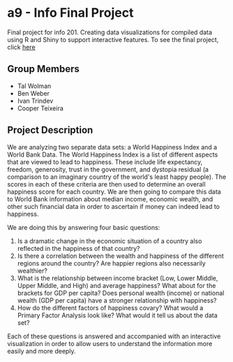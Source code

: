 # a9 - Info Final Project
Final project for info 201. Creating data visualizations for compiled data using R and Shiny to support interactive features. To see the final project, click [here](https://talwolman.shinyapps.io/info201-final-project/)

## Group Members
- Tal Wolman
- Ben Weber
- Ivan Trindev
- Cooper Teixeira

## Project Description
We are analyzing two separate data sets: a World Happiness Index and a World Bank Data. The World Happiness Index is a list of different aspects that are viewed to lead to happiness. These include life expectancy, freedom, generosity, trust in the government, and dystopia residual (a comparison to an imaginary country of the world's least happy people). The scores in each of these criteria are then used to determine an overall happiness score for each country. We are then going to compare this data to World Bank information about median income, economic wealth, and other such financial data in order to ascertain if money can indeed lead to happiness.

We are doing this by answering four basic questions:
1. Is a dramatic change in the economic situation of a country also reflected in the happiness of that country?
2. Is there a correlation between the wealth and happiness of the different regions around the country? Are happier regions also necessarily wealthier?
3. What is the relationship between income bracket (Low, Lower Middle, Upper Middle, and High) and average happiness? What about for the brackets for GDP per capita? Does personal wealth (income) or national wealth (GDP per capita) have a stronger relationship with happiness?
4. How do the different factors of happiness covary? What would a Primary Factor Analysis look like? What would it tell us about the data set?

Each of these questions is answered and accompanied with an interactive visualization in order to allow users to understand the information more easily and more deeply. 
